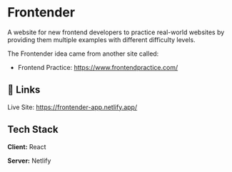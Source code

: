 
# Frontender

A website for new frontend developers to practice real-world websites by providing them multiple examples with different difficulty levels. 

The Frontender idea came from another site called:

- Frontend Practice: https://www.frontendpractice.com/

## 🔗 Links
Live Site: https://frontender-app.netlify.app/


## Tech Stack

**Client:** React

**Server:** Netlify

